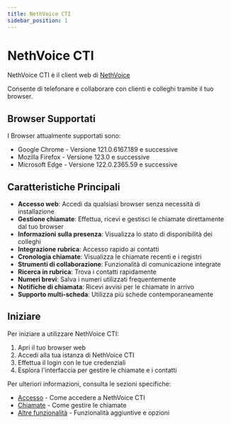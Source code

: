 ```yaml
---
title: NethVoice CTI
sidebar_position: 1
---
```


# NethVoice CTI

NethVoice CTI è il client web di [NethVoice](https://www.nethesis.it/soluzioni/nethvoice)

Consente di telefonare e collaborare con clienti e colleghi tramite il tuo browser.

## Browser Supportati

I Browser attualmente supportati sono:
- Google Chrome - Versione 121.0.6167.189 e successive
- Mozilla Firefox - Versione 123.0 e successive
- Microsoft Edge - Versione 122.0.2365.59 e successive

## Caratteristiche Principali

- **Accesso web**: Accedi da qualsiasi browser senza necessità di installazione
- **Gestione chiamate**: Effettua, ricevi e gestisci le chiamate direttamente dal tuo browser
- **Informazioni sulla presenza**: Visualizza lo stato di disponibilità dei colleghi
- **Integrazione rubrica**: Accesso rapido ai contatti
- **Cronologia chiamate**: Visualizza le chiamate recenti e i registri
- **Strumenti di collaborazione**: Funzionalità di comunicazione integrate
- **Ricerca in rubrica**: Trova i contatti rapidamente
- **Numeri brevi**: Salva i numeri utilizzati frequentemente
- **Notifiche di chiamata**: Ricevi avvisi per le chiamate in arrivo
- **Supporto multi-scheda**: Utilizza più schede contemporaneamente

## Iniziare

Per iniziare a utilizzare NethVoice CTI:

1. Apri il tuo browser web
2. Accedi alla tua istanza di NethVoice CTI
3. Effettua il login con le tue credenziali
4. Esplora l'interfaccia per gestire le chiamate e i contatti

Per ulteriori informazioni, consulta le sezioni specifiche:

- [Accesso](./access.md) - Come accedere a NethVoice CTI
- [Chiamate](./calls.md) - Come gestire le chiamate
- [Altre funzionalità](./other.md) - Funzionalità aggiuntive e opzioni
